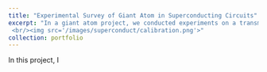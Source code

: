 ```yaml
---
title: "Experimental Survey of Giant Atom in Superconducting Circuits"
excerpt: "In a giant atom project, we conducted experiments on a transmon qubit capacitive coupled at two distinct points to a coplanar waveguide. I calibrated the transmon frequency and analyzed its relationship with the Z line bias using dispersive readout techniques in this ongoing project.
 <br/><img src='/images/superconduct/calibration.png'>"
collection: portfolio
---
```

In this project, I 
